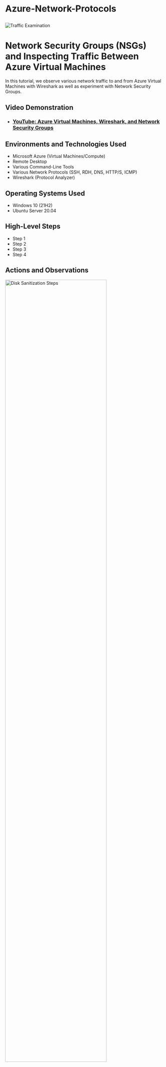 # Azure-Network-Protocols<p align="center">
<img src="https://i.imgur.com/Ua7udoS.png" alt="Traffic Examination"/>
</p>

<h1>Network Security Groups (NSGs) and Inspecting Traffic Between Azure Virtual Machines</h1>
In this tutorial, we observe various network traffic to and from Azure Virtual Machines with Wireshark as well as experiment with Network Security Groups. <br />


<h2>Video Demonstration</h2>

- ### [YouTube: Azure Virtual Machines, Wireshark, and Network Security Groups](https://www.youtube.com)

<h2>Environments and Technologies Used</h2>

- Microsoft Azure (Virtual Machines/Compute)
- Remote Desktop
- Various Command-Line Tools
- Various Network Protocols (SSH, RDH, DNS, HTTP/S, ICMP)
- Wireshark (Protocol Analyzer)

<h2>Operating Systems Used </h2>

- Windows 10 (21H2)
- Ubuntu Server 20.04

<h2>High-Level Steps</h2>

- Step 1
- Step 2
- Step 3
- Step 4

<h2>Actions and Observations</h2>

<p>
<img src="https://i.imgur.com/wspvaJT.png" height="80%" width="80%" alt="Disk Sanitization Steps"/>
</p>
<p>
In this tutorial, were going to be performing some activities on the network between the 2 "Virtual Machines" (VM's) that we're going to create in "Azure Portal" in which will be a "Windows" and "Linux" (Ubuntu) Virtual Machines (VM'S). We are also going to be working with "Azure Network Security Groups" which are "Firewalls" in Azure. Each "Virtual Machine" has it's own "Network Security Group" and were going to test and play with it a bit. The software and tools that were going to be using is "Wireshark" which is a (protocol analyzer), this let's us see the actual raw traffic that's being transmitted between the 2 "Virtual Machines" (VM'S). Were also going to using a bunch of random "Command Line" tools to generate traffic between the 2 "Virtual Machines" (VM's). So, first we need to log into the "Azure Portal" at (portal.azure.com) so that we can get started with this tutorial.
</p>
<br />

<p>
<img src="https://i.imgur.com/2YVAvx3.png" height="80%" width="80%" alt="Disk Sanitization Steps"/>
</p>
<p>
First, we need to create a "Resource Group" so click on the "Resource Group" icon to create.
</p>
<br />

<p>
<img src="" height="80%" width="80%" alt="Disk Sanitization Steps"/>
</p>
<p>
L
</p>
<br />
